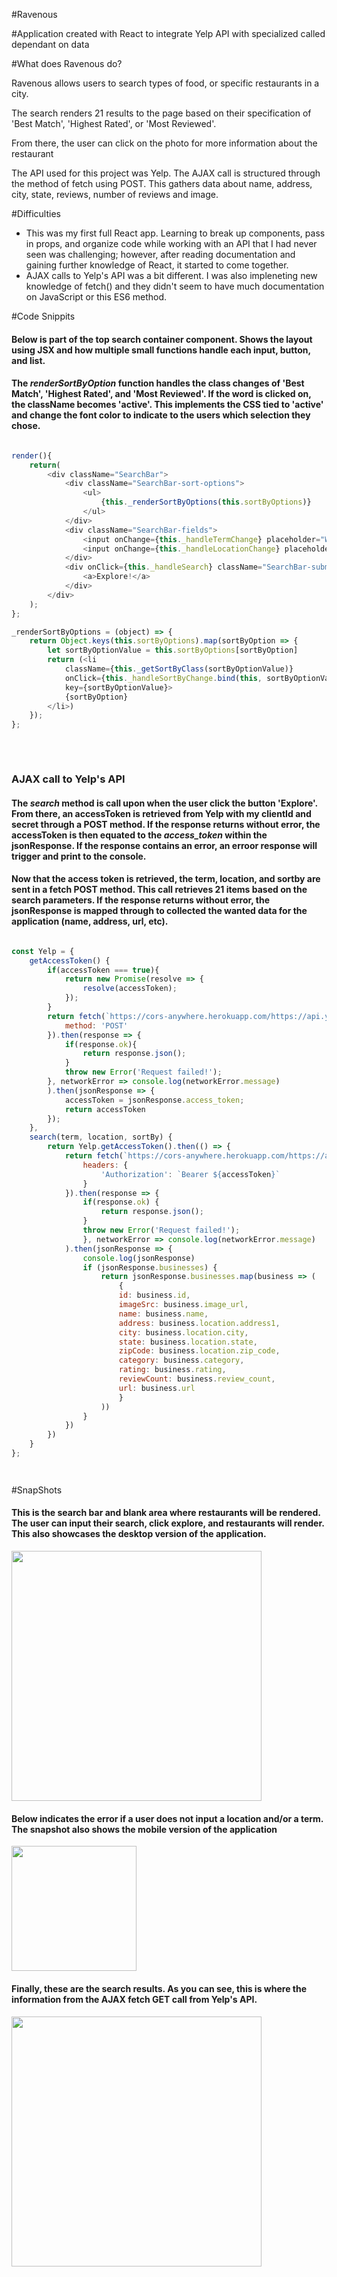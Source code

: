 #Ravenous

#Application created with React to integrate Yelp API with specialized called dependant on data

#What does Ravenous do?
<p>Ravenous allows users to search types of food, or specific restaurants in a city.</p>
<p>The search renders 21 results to the page based on their specification of 'Best Match', 'Highest Rated', or 'Most Reviewed'.</p>
<p>From there, the user can click on the photo for more information about the restaurant</p>
<p>The API used for this project was Yelp. The AJAX call is structured through the method of fetch using POST. This gathers data about name, address, city, state, reviews, number of reviews and image.</p>

#Difficulties
<ul>
<li>This was my first full React app. Learning to break up components, pass in props, and organize code while working with an API that I had never seen was challenging; however, after reading documentation and gaining further knowledge of React, it started to come together.</li>
<li>AJAX calls to Yelp's API was a bit different. I was also impleneting new knowledge of fetch() and they didn't seem to have much documentation on JavaScript or this ES6 method.</li>
</ul>

#Code Snippits
<br />
<h4>Below is part of the top search container component. Shows the layout using JSX and how multiple small functions handle each input, button, and list.</h4> 
<h4>The <em>renderSortByOption</em> function handles the class changes of 'Best Match', 'Highest Rated', and 'Most Reviewed'. If the word is clicked on, the className becomes 'active'. This implements the CSS tied to 'active' and change the font color to indicate to the users which selection they chose. </h4>


```javascript

render(){
    return(
        <div className="SearchBar">
            <div className="SearchBar-sort-options">
                <ul>
                    {this._renderSortByOptions(this.sortByOptions)}
                </ul>
            </div>
            <div className="SearchBar-fields">
                <input onChange={this._handleTermChange} placeholder="What are you in the mood for?" />
                <input onChange={this._handleLocationChange} placeholder="Where?" />
            </div>
            <div onClick={this._handleSearch} className="SearchBar-submit">
                <a>Explore!</a>
            </div>
        </div>
    );
};

_renderSortByOptions = (object) => {
    return Object.keys(this.sortByOptions).map(sortByOption => {
        let sortByOptionValue = this.sortByOptions[sortByOption]
        return (<li 
            className={this._getSortByClass(sortByOptionValue)}
            onClick={this._handleSortByChange.bind(this, sortByOptionValue)}
            key={sortByOptionValue}>
            {sortByOption}
        </li>)
    });
};
    
```
<br />
<h3>AJAX call to Yelp's API</h3> 
<h4>The <em>search</em> method is call upon when the user click the button 'Explore'. From there, an accessToken is retrieved from Yelp with my clientId and secret through a POST method. If the response returns without error, the accessToken is then equated to the <em>access_token</em> within the jsonResponse. If the response contains an error, an erroor response will trigger and print to the console.</h4>
<h4>Now that the access token is retrieved, the term, location, and sortby are sent in a fetch POST method. This call retrieves 21 items based on the search parameters. If the response returns without error, the jsonResponse is mapped through to collected the wanted data for the application (name, address, url, etc).</h4>


``` javascript

const Yelp = {
    getAccessToken() {
        if(accessToken === true){
            return new Promise(resolve => {
                resolve(accessToken);
            });
        } 
        return fetch(`https://cors-anywhere.herokuapp.com/https://api.yelp.com/oauth2/token?grant_type=client_credentials&client_id=${CLIENT_ID}&client_secret=${SECRET}`, {
            method: 'POST'
        }).then(response => {
            if(response.ok){
                return response.json();
            }
            throw new Error('Request failed!');
        }, networkError => console.log(networkError.message)
        ).then(jsonResponse => {
            accessToken = jsonResponse.access_token;
            return accessToken
        });
    },
    search(term, location, sortBy) {
        return Yelp.getAccessToken().then(() => {
            return fetch(`https://cors-anywhere.herokuapp.com/https://api.yelp.com/v3/businesses/search?term=${term}&location=${location}&sort_by=${sortBy}`, {
                headers: {
                    'Authorization': `Bearer ${accessToken}`
                }
            }).then(response => {
                if(response.ok) {
                    return response.json();
                }
                throw new Error('Request failed!');
                }, networkError => console.log(networkError.message)
            ).then(jsonResponse => {
                console.log(jsonResponse)
                if (jsonResponse.businesses) {
                    return jsonResponse.businesses.map(business => (
                        {
                        id: business.id,
                        imageSrc: business.image_url,
                        name: business.name,
                        address: business.location.address1,
                        city: business.location.city,
                        state: business.location.state,
                        zipCode: business.location.zip_code,
                        category: business.category,
                        rating: business.rating,
                        reviewCount: business.review_count,
                        url: business.url
                        }
                    ))
                }
            })
        })
    }
};




```

#SnapShots

<h4>This is the search bar and blank area where restaurants will be rendered. The user can input their search, click explore, and restaurants will render. This also showcases the desktop version of the application.</h4>
<img src="./mainsearchdesktop.png" width="400">
<br />

<h4>Below indicates the error if a user does not input a location and/or a term. The snapshot also shows the mobile version of the application</h4>
<img src="./errormessagemobile.png" width="200">
<br />

<h4>Finally, these are the search results. As you can see, this is where the information from the AJAX fetch GET call from Yelp's API. </h4>
<img src="./searchresult.png" width="400">